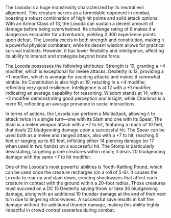 The Loxoda is a huge monstrosity characterized by its neutral evil alignment. This creature serves as a formidable opponent in combat, boasting a robust combination of high hit points and solid attack options. With an Armor Class of 13, the Loxoda can sustain a decent amount of damage before being overwhelmed. Its challenge rating of 6 makes it a dangerous encounter for adventurers, yielding 2,300 experience points upon defeat. The Loxoda excels in both strength and constitution, making it a powerful physical combatant, while its decent wisdom allows for practical survival instincts. However, it has lower flexibility and intelligence, affecting its ability to interact and strategize beyond brute force.

The Loxoda possesses the following attributes: Strength is 19, granting a +4 modifier, which is exceptional for melee attacks. Dexterity is 12, providing a +1 modifier, which is average for avoiding attacks and makes it somewhat nimble. Its Constitution is also high at 19, resulting in a +4 modifier, reflecting very good resilience. Intelligence is at 12 with a +1 modifier, indicating an average capability for reasoning. Wisdom stands at 14, with a +2 modifier demonstrating good perception and insight, while Charisma is a mere 10, reflecting an average presence in social interactions.

In terms of actions, the Loxoda can perform a Multiattack, allowing it to attack twice in a single turn—one with its Slam and one with its Spear. The Slam is a melee weapon attack with a +7 to hit, featuring a reach of 10 feet, that deals 22 bludgeoning damage upon a successful hit. The Spear can be used both as a melee and ranged attack, also with a +7 to hit, reaching 5 feet or ranging up to 60 feet, inflicting either 14 piercing damage (or 17 when used in two hands) on a successful hit. The Stomp is particularly devastating, targeting prone creatures within reach; it deals 20 bludgeoning damage with the same +7 to hit modifier.

One of the Loxoda's most powerful abilities is Tooth-Rattling Pound, which can be used once the creature recharges (on a roll of 5-6). It causes the Loxoda to rear up and slam down, creating shockwaves that affect each creature in contact with the ground within a 20-foot radius. Those creatures must succeed on a DC 15 Dexterity saving throw or take 36 bludgeoning damage, along with an additional 10 thunder damage at the end of their next turn due to lingering shockwaves. A successful save results in half the damage without the additional thunder damage, making this ability highly impactful in crowd control scenarios during combat.